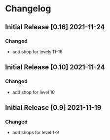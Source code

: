 # Changelog

## Initial Release [0.16] 2021-11-24

### Changed

- add shop for levels 11-16

## Initial Release [0.10] 2021-11-24

### Changed

- add shop for level 10

## Initial Release [0.9] 2021-11-19

### Changed

- add shops for level 1-9